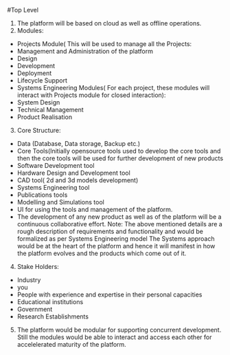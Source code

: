 #Top Level
 1. The platform will be based on cloud as well as offline operations. 
 2. Modules:
 - Projects Module( This will be used to manage all the Projects:
  - Management and Administration of the platform 
  - Design
  - Development 
  - Deployment 
  - Lifecycle Support
 - Systems Engineering Modules( For each project, these modules will interact with Projects module for closed interaction):
  - System Design
  - Technical Management 
  - Product Realisation
 3. Core Structure:
  - Data (Database,  Data storage, Backup etc.)
  - Core Tools(Initially opensource tools used to develop the core tools and then the core tools will be used for further development of new products
   - Software Development tool
   - Hardware Design and Development tool
   - CAD tool( 2d and 3d models development)
   - Systems Engineering tool
   - Publications tools
   - Modelling and Simulations tool
  - UI for using the tools and management of the platform. 
   - The development of any new product as well as of the platform will be a continuous collaborative effort.
Note: The above mentioned details are a rough description of requirements and functionality and would be formalized as per Systems Engineering model
 The Systems approach would be at the heart of the platform and hence it will manifest in how the platform evolves and the products which come out of it.

 4. Stake Holders:
   - Industry
   - you 
   - People with experience and expertise in their personal capacities 
   - Educational institutions 
   - Government 
   - Research Establishments

 5. The platform would be modular for supporting concurrent development. Still the modules would be able to interact and access each other for accelelerated maturity of the platform. 
   
